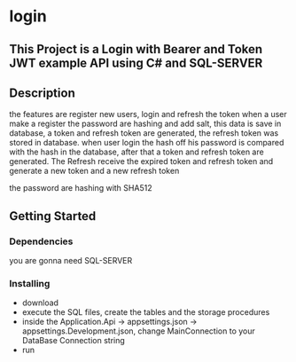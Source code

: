 # login

## This Project is a Login with Bearer and Token JWT example API using C# and SQL-SERVER 

## Description

the features are register new users, login  and refresh the token
when a user make a register the password are hashing and add salt,
this data is save in database, a token and refresh token are generated,
the refresh token was stored in database. when user login the hash off his 
password is compared with the hash in the database, after that a token 
and refresh token are generated. The Refresh receive the expired token 
and refresh token and generate a new token and a new refresh token

the password are hashing with SHA512

## Getting Started

### Dependencies
you are gonna need SQL-SERVER 

### Installing
* download 
* execute the SQL files, create the tables and the storage procedures 
* inside the Application.Api -> appsettings.json -> appsettings.Development.json, change MainConnection to your DataBase Connection string
* run 
